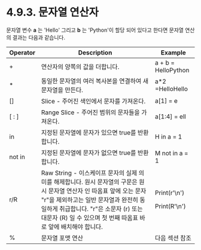 # 4.9.3. 문자열 연산자

문자열 변수 **a** 는 'Hello' 그리고 **b** 는 'Python'이 할당 되어 있다고 한다면 문자열 연산의 결과는 다음과 같습니다.

| Operator | Description                                                                                                                                                            | Example                                |
| -------- | ---------------------------------------------------------------------------------------------------------------------------------------------------------------------- | -------------------------------------- |
| +        | 연산자의 양쪽의 값을 더합니다.                                                                                                                                                      | a + b = HelloPython                    |
| \*       | 동일한 문자열의 여러 복사본을 연결하여 새 문자열을 만든다.                                                                                                                                      | a\*2 =HelloHello                       |
| \[]      | Slice - 주어진 색인에서 문자를 가져온다.                                                                                                                                             | a\[1] = e                              |
| \[ : ]   | Range Slice - 주어진 범위의 문자들을 가져온다.                                                                                                                                       | a\[1:4] = ell                          |
| in       | 지정된 문자열에 문자가 있으면 true를 반환합니다.                                                                                                                                          | H in a = 1                             |
| not in   | 지정된 문자열에 문자가 없으면 true를 반환합니다.                                                                                                                                          | M not in a = 1                         |
| r/R      | Raw String - 이스케이프 문자의 실제 의미를 해제합니다. 원시 문자열의 구문은 원시 문자열 연산자 인 따옴표 앞에 오는 문자 "r"을 제외하고는 일반 문자열과 완전히 동일하게 취급합니다. "r"은 소문자 (r) 또는 대문자 (R) 일 수 있으며 첫 번째 따옴표 바로 앞에 배치해야 합니다. | <p>Print(r'\n')</p><p>Print(R'\n')</p> |
| %        | 문자열 포맷 연산                                                                                                                                                              | 다음 섹션 참조                               |
